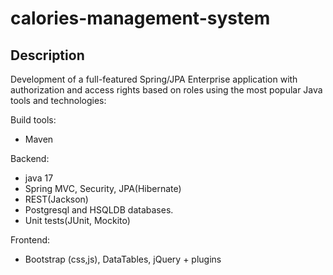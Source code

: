 # calories-management-system

## Description

Development of a full-featured Spring/JPA Enterprise application with authorization 
and access rights based on roles using the most popular Java tools and technologies:

Build tools:
- Maven

Backend:
- java 17
- Spring MVC, Security, JPA(Hibernate)
- REST(Jackson)
- Postgresql and HSQLDB databases.
- Unit tests(JUnit, Mockito)

Frontend:
- Bootstrap (css,js), DataTables, jQuery + plugins
